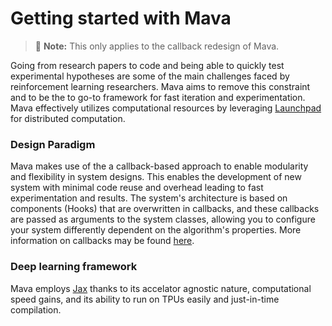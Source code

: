 # Getting started with Mava

> 🚧 **Note:** This only applies to the callback redesign of Mava.

Going from research papers to code and being able to quickly test experimental hypotheses are some of the main challenges faced by reinforcement learning researchers. Mava aims to remove this constraint and to be the to go-to framework for fast iteration and experimentation. Mava effectively utilizes computational resources by leveraging [Launchpad](https://github.com/deepmind/launchpad) for distributed computation.

### Design Paradigm

Mava makes use of the a callback-based approach to enable modularity and flexibility in system designs. This enables the development of new system with minimal code reuse and overhead leading to fast experimentation and results. The system's architecture is based on components (Hooks) that are overwritten in callbacks, and these callbacks are passed as arguments to the system classes, allowing you to configure your system differently dependent on the algorithm's properties. More information on callbacks may be found [here](./components/components.md).

### Deep learning framework

Mava employs [Jax](https://github.com/google/jax) thanks to its accelator agnostic nature, computational speed gains, and its ability to run on TPUs easily and just-in-time compilation.
